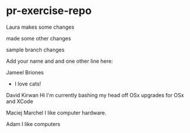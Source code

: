 # pr-exercise-repo

Laura makes some changes

made some other changes

sample branch changes

Add your name and and one other line here:

Jameel Briones
- I love cats!

David Kirwan
Hi I'm currently bashing my head off OSx upgrades for OSx and XCode

Maciej Marchel
I like computer hardware.

Adam I like computers
